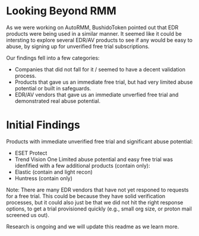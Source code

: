 # Looking Beyond RMM

As we were working on AutoRMM, BushidoToken pointed out that EDR products were being used in a similar manner. It seemed like it could be intersting to explore several EDR/AV products to see if any would be easy to abuse, by signing up for unverified free trial subscriptions.  

Our findings fell into a few categories:
 - Companies that did not fall for it / seemed to have a decent validation process.
 - Products that gave us an immediate free trial, but had very limited abuse potential or built in safeguards.
 - EDR/AV vendors that gave us an immediate unverfied free trial and demonstrated real abuse potential.

# Initial Findings

Products with immediate unverified free trial and significant abuse potential:
 - ESET Protect
 - Trend Vision One
Limited abuse potential and easy free trial was idenfified with a few additional products (contain only):
 - Elastic (contain and light recon)
 - Huntress (contain only)

Note: There are many EDR vendors that have not yet responed to requests for a free trial. This could be because they have solid verification processes, but it could also just be that we did not hit the right response options, to get a trial provisioned quickly (e.g., small org size, or proton mail screened us out).  

Research is ongoing and we will update this readme as we learn more.  

